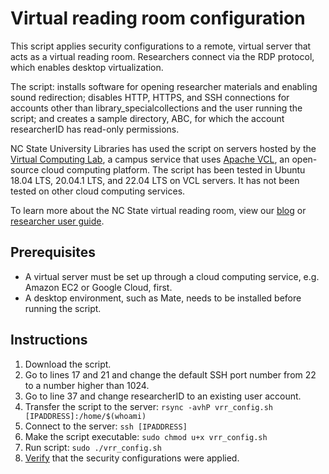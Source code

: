 # Virtual reading room configuration

This script applies security configurations to a remote, virtual server that acts as a virtual reading room. Researchers connect via the RDP protocol, which enables desktop virtualization.

The script: installs software for opening researcher materials and enabling sound redirection; disables HTTP, HTTPS, and SSH connections for accounts other than library_specialcollections and the user running the script; and creates a sample directory, ABC, for which the account researcherID has read-only permissions.

NC State University Libraries has used the script on servers hosted by the [Virtual Computing Lab](https://vcl.ncsu.edu/), a campus service that uses [Apache VCL](https://vcl.apache.org/), an open-source cloud computing platform. The script has been tested in Ubuntu 18.04 LTS, 20.04.1 LTS, and 22.04 LTS on VCL servers. It has not been tested on other cloud computing services.

To learn more about the NC State virtual reading room, view our [blog](https://www.lib.ncsu.edu/news/special-collections/introducing-virtual-reading-room) or [researcher user guide](https://ncsu-libraries.github.io/vrr/user-guide/).

## Prerequisites
- A virtual server must be set up through a cloud computing service, e.g. Amazon EC2 or Google Cloud, first.
- A desktop environment, such as Mate, needs to be installed before running the script.

## Instructions
1. Download the script.
1. Go to lines 17 and 21 and change the default SSH port number from 22 to a number higher than 1024.
1. Go to line 37 and change researcherID to an existing user account.
1. Transfer the script to the server: `rsync -avhP vrr_config.sh [IPADDRESS]:/home/$(whoami)`
1. Connect to the server: `ssh [IPADDRESS]`
1. Make the script executable: `sudo chmod u+x vrr_config.sh`
1. Run script: `sudo ./vrr_config.sh`
1. [Verify](/testing.md) that the security configurations were applied.
